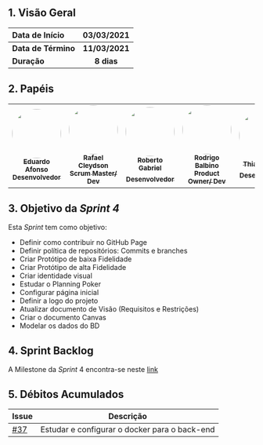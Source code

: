 
## 1. <a name="1">Visão Geral</a>

| Data de Início | 03/03/2021 |
|:--|:--:|
| **Data de Término** | **11/03/2021** |
| **Duração** | **8 dias** |

## 2. <a name="2">Papéis</a>

<table>
    <tr>
     <!-- Eduardo   -->
        <td align="center"><a href="https://github.com/oEduardoAfonso"><img style="border-radius: 50%;" src="https://avatars.githubusercontent.com/u/54921791?s=400&u=12d7cd0e0fdb7e4540dd786c4cc936167d8b7666&v=4" width="100px;" alt=""/><br /><sub><b>Eduardo Afonso</b><br><b>Desenvolvedor</b></sub></a><br /></td>
     <!-- Rafael -->
        <td align="center"><a href="https://github.com/RcleydsonR">
        <img style="border-radius: 50%;" src="https://avatars.githubusercontent.com/u/74625814?s=460&u=c3b77eaa289d931e139e184d494e0151956372a8&v=4"width="100px;" alt=""/>
        <br /><sub><b>Rafael Cleydson</b><br><b>Scrum Master/ Dev</b></sub></a><br /></td>
         <!-- Roberto  -->
        <td align="center"><a href="https://github.com/mangabeiras"><img style="border-radius: 50%;" src="https://avatars.githubusercontent.com/u/54643519?s=400&u=e818422fc51e3e58e20e2bfc28bcdcd96a3acf62&v=4" width="100px;" alt=""/><br /><sub><b>Roberto Gabriel</b><br><b>Desenvolvedor</sub></a><br /></td>
     <!-- Rodrigo     -->
        <td align="center"><a href=https://github.com/Balbinoo><img style="border-radius: 50%;" src="https://avatars.githubusercontent.com/u/54644626?s=400&u=8d36fb668cd69ccd23d5827ae9e1b86a937eefa1&v=4" width="100px;" alt=""/><br /><sub><b>Rodrigo Balbino</b><br><b>Product Owner/ Dev</b></sub></a><br /></td>
    <!-- Thiago  -->
        <td align="center"><a href=https://github.com/thiagohdaqw><img style="border-radius: 50%;" src="https://avatars.githubusercontent.com/u/54081877?s=400&u=c1add0666adbf836efe972df83a854185477c2cc&v=4" width="100px;" alt=""/><br /><sub><b>Thiago Paiva</b><br><b>Desenvolvedor</sub></a><br/></td>
     <!-- Victor -->
        <td align="center"><a href=https://github.com/victorhugo21><img style="border-radius: 50%;" src="https://avatars.githubusercontent.com/u/54643372?s=400&u=662c17b015a365ca35b5b4ea519c0fd64fd00184&v=4" width="100px;" alt=""/><br /><sub><b>Victor Hugo</b><br><b>Desenvolvedor</sub></a><br/></td>
        </tr>
    </table>
    
## 3. <a name="3">Objetivo da _Sprint 4_</a>

<p align="justify">Esta <i>Sprint</i> tem como objetivo:</p>

- Definir como contribuir no GitHub Page
- Definir política de repositórios: Commits e branches
- Criar Protótipo de baixa Fidelidade
- Criar Protótipo de alta Fidelidade
- Criar identidade visual
- Estudar o Planning Poker
- Configurar página inicial
- Definir a logo do projeto
- Atualizar documento de Visão (Requisitos e Restrições)
- Criar o documento Canvas
- Modelar os dados do BD

## 4. <a name="4">Sprint Backlog</a>

A Milestone da _Sprint_ 4 encontra-se neste [link](https://github.com/fga-eps-mds/2020.2-Anunbis/milestone/5)

## 5. <a name="5">Débitos Acumulados</a>

| Issue | Descrição |
|:--|:--:|
| [#37](https://github.com/fga-eps-mds/2020.2-Anunbis/issues/37) | Estudar e configurar o docker para o back-end |